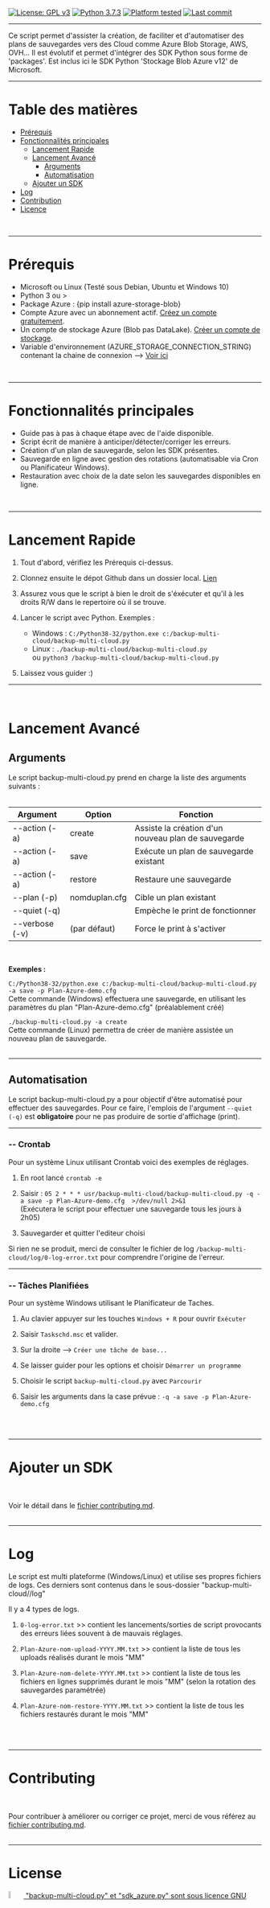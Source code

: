 [![License: GPL v3](https://img.shields.io/badge/License-GPLv3-blue.svg)](LICENSE)
[![Python 3.7.3](https://img.shields.io/badge/Python-3.7.3-blue)](https://www.python.org/downloads/release/python-373/)
[![Platform tested](https://img.shields.io/badge/Plateform%20tested-Win--32%20%7C%20Win--64%20%7C%20Linux--64-orange)](#)
[![Last commit](https://img.shields.io/github/last-commit/Val-Bch/backup-multi-cloud?label=Last%20Modified)](https://img.shields.io/github/last-commit/Val-Bch/backup-multi-cloud?label=Last%20Modified) 


---------------------

Ce script permet d'assister la création, de faciliter et d'automatiser des plans de sauvegardes vers des Cloud comme Azure Blob Storage, AWS, OVH...
Il est évolutif et permet d'intégrer des SDK Python sous forme de 'packages'. 
Est inclus ici le SDK Python 'Stockage Blob Azure v12' de Microsoft.
<br/>

---------------------
# Table des matières

- [Prérequis](#Prérequis)
- [Fonctionnalités principales](#Fonctionnalités-principales)
  - [Lancement Rapide](#lancement-Rapide)
  - [Lancement Avancé](#lancement-avancé)
    - [Arguments](#arguments)
    - [Automatisation](#automatisation)
  - [Ajouter un SDK](#Ajouter-un-SDK)
- [Log](#les-fichiers-logs)
- [Contribution](#contribution)
- [Licence](#licence)

<br/>

------------------
# Prérequis

- Microsoft ou Linux (Testé sous Debian, Ubuntu et Windows 10)
- Python 3 ou >
- Package Azure : {pip install azure-storage-blob}
- Compte Azure avec un abonnement actif. [Créez un compte gratuitement](https://azure.microsoft.com/free/?ref=microsoft.com&utm_source=microsoft.com&utm_medium=docs&utm_campaign=visualstudio).
- Un compte de stockage Azure (Blob pas DataLake). [Créer un compte de stockage](https://docs.microsoft.com/fr-fr/azure/storage/common/storage-account-create).
- Variable d'environnement (AZURE_STORAGE_CONNECTION_STRING) contenant la chaine de connexion --> [Voir ici](https://docs.microsoft.com/fr-fr/azure/storage/blobs/storage-quickstart-blobs-python#configure-your-storage-connection-string)
<br/>

------------------
# Fonctionnalités principales

* Guide pas à pas à chaque étape avec de l'aide disponible.
* Script écrit de manière à anticiper/détecter/corriger les erreurs.
* Création d'un plan de sauvegarde, selon les SDK présentes.
* Sauvegarde en ligne avec gestion des rotations (automatisable via Cron ou Planificateur Windows).
* Restauration avec choix de la date selon les sauvegardes disponibles en ligne.
<br/>

------------------
# Lancement Rapide

1. Tout d'abord, vérifiez les Prérequis ci-dessus.

2. Clonnez ensuite le dépot Github dans un dossier local. [Lien](https://github.com/Val-Bch/backup-multi-cloud.git)

3. Assurez vous que le script à bien le droit de s'éxécuter et qu'il à les droits R/W dans le repertoire où il se trouve.

4. Lancer le script avec Python. 
  Exemples : 
    - Windows : ```C:/Python38-32/python.exe c:/backup-multi-cloud/backup-multi-cloud.py```
    - Linux : ```./backup-multi-cloud/backup-multi-cloud.py```  
           ou ```python3 /backup-multi-cloud/backup-multi-cloud.py```

5. Laissez vous guider :) 

------------------
<br/>

# Lancement Avancé

## Arguments 


Le script backup-multi-cloud.py prend en charge la liste des arguments suivants :
<br/>
<br/>

| Argument                    | Option          | Fonction                                              |
|-----------------------------|-----------------|-------------------------------------------------------|
|--action (-a)                | create          | Assiste la création d'un nouveau plan de sauvegarde   |
|--action (-a)                | save            | Exécute un plan de sauvegarde existant                |
|--action (-a)                | restore         | Restaure une sauvegarde                               |
|--plan (-p)                  | nomduplan.cfg   | Cible un plan existant                                |
|--quiet (-q)                 |                 | Empèche le print de fonctionner                       |
|--verbose (-v)               | (par défaut)    | Force le print à s'activer                            |
<br/>

**Exemples :**

```C:/Python38-32/python.exe c:/backup-multi-cloud/backup-multi-cloud.py -a save -p Plan-Azure-demo.cfg```<br/>
Cette commande (Windows) effectuera une sauvegarde, en utilisant les paramètres du plan "Plan-Azure-demo.cfg" (préalablement créé)

```./backup-multi-cloud.py -a create```<br/>
Cette commande (Linux) permettra de créer de manière assistée un nouveau plan de sauvegarde.
<br/>
<br/>

------------------
##   Automatisation

Le script backup-multi-cloud.py a pour objectif d'être automatisé pour effectuer des sauvegardes.
Pour ce faire, l'emplois de l'argument ```--quiet (-q)``` est **obligatoire** pour ne pas produire de sortie d'affichage (print).
<br/>

-------------
### -- Crontab

Pour un système Linux utilisant Crontab voici des exemples de réglages.

1. En root lancé `crontab -e`

2. Saisir :  ```05 2 * * * usr/backup-multi-cloud/backup-multi-cloud.py -q -a save -p Plan-Azure-demo.cfg  >/dev/null 2>&1```  
(Exécutera le script pour effectuer une sauvegarde tous les jours à 2h05) 

3. Sauvegarder et quitter l'editeur choisi

Si rien ne se produit, merci de consulter le fichier de log ```/backup-multi-cloud/log/0-log-error.txt``` pour comprendre l'origine de l'erreur.
<br/>

-----------------------
### -- Tâches Planifiées

Pour un système Windows utilisant le Planificateur de Taches.

1. Au clavier appuyer sur les touches ```Windows + R``` pour ouvrir ```Exécuter```

2. Saisir ```Taskschd.msc``` et valider.

3. Sur la droite --> ```Créer une tâche de base...```

4. Se laisser guider pour les options et choisir ```Démarrer un programme```

5. Choisir le script ```backup-multi-cloud.py``` avec ```Parcourir```

6. Saisir les arguments dans la case prévue : ```-q -a save -p Plan-Azure-demo.cfg```
<br/>
<br/>

----------------------
#  Ajouter un SDK
<br/>

Voir le détail dans le [fichier contributing.md](https://github.com/Val-Bch/backup-multi-cloud/blob/master/contributing.md).
<br/>
<br/>

----------------------
#  Log
Le script est multi plateforme (Windows/Linux) et utilise ses propres fichiers de logs.
Ces derniers sont contenus dans le sous-dossier "backup-multi-cloud//log" 

Il y a 4 types de logs.
1. ```0-log-error.txt``` >> contient les lancements/sorties de script provocants des erreurs liées souvent à de mauvais réglages.

2. ```Plan-Azure-nom-upload-YYYY.MM.txt``` >> contient la liste de tous les uploads réalisés durant le mois "MM"

3. ```Plan-Azure-nom-delete-YYYY.MM.txt``` >> contient la liste de tous les fichiers en lignes supprimés durant le mois "MM" (selon la rotation des sauvegardes paramétrée)

4. ```Plan-Azure-nom-restore-YYYY.MM.txt``` >> contient la liste de tous les fichiers restaurés durant le mois "MM"
<br/>
<br/>

---------------------
#  Contributing
<br />

Pour contribuer à améliorer ou corriger ce projet, merci de vous référez au [fichier contributing.md](https://github.com/Val-Bch/backup-multi-cloud/blob/master/contributing.md).
<br/>
<br/>

---------------------
#  License

 <p><a href="https://github.com/Val-Bch/backup-multi-cloud/blob/master/LICENSE">
 <img width=6% src="https://www.gnu.org/graphics/gplv3-or-later.svg"/>  
 "backup-multi-cloud.py" et "sdk_azure.py" sont sous licence GNU General Public License v3.0 
 </a></p>
